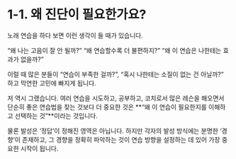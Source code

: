 
# 1-1. 왜 진단이 필요한가요?

노래 연습을 하다 보면 이런 생각이 들 때가 있습니다.

“왜 나는 고음이 잘 안 될까?”
“왜 연습할수록 더 불편하지?”
“왜 이 연습은 나한테는 효과가 없을까?”

이럴 때 많은 분들이
“연습이 부족한 걸까?”, “혹시 나한테는 소질이 없는 건 아닐까?” 하고
막연한 고민에 빠지게 됩니다.

저 역시 그랬습니다.
여러 연습을 시도하고, 공부하고, 코치로서 많은 레슨을 해오면서
단순히 좋은 연습법을 찾는 것보다 더 중요한 것은
**“왜 이 연습이 필요한지를 이해하고 선택하는 것”**이라는 것입니다.

물론 발성은 ‘정답’이 정해진 영역은 아닙니다.
하지만 각자의 발성 방식에는 분명한 ‘경향’이 존재하고,
그 경향을 정확히 파악하는 것이
연습 방향을 설정하는 데 있어 가장 중요한 시작이 됩니다.

